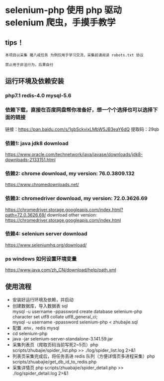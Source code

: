 # selenium-php 使用 php 驱动 selenium 爬虫，手摸手教学

## tips！
`本项目以采集 猪八戒任务 为例仅用于学习交流，采集前请阅读 robots.txt 协议`

`禁止用于非法行为，后果自付`

## 运行环境及依赖安装

### php7.1 redis-4.0 mysql-5.6

### 依赖下载，直接在百度网盘帮你准备好，想一个个选择也可以选择下面的链接
链接：https://pan.baidu.com/s/1gbSckvixLMbW5JB3eaY6dQ
提取码：29qb

### 依赖1: java jdk8 download
https://www.oracle.com/technetwork/java/javase/downloads/jdk8-downloads-2133151.html

### 依赖2: chrome download, my version: 76.0.3809.132
https://www.chromedownloads.net/

### 依赖3: chromedriver download, my version: 72.0.3626.69
https://chromedriver.storage.googleapis.com/index.html?path=72.0.3626.69/
download other version:
https://chromedriver.storage.googleapis.com/index.html

### 依赖4: selenium server download
https://www.seleniumhq.org/download/

### ps windows 如何设置环境变量
https://www.java.com/zh_CN/download/help/path.xml

## 使用流程
- 安装好运行环境及依赖，并启动  
- 创建数据库，导入数据表 sql  
mysql -u username -ppassword create database selenium-php character set utf8 collate utf8_general_ci;  
mysql -u username -ppassword selenium-php < zhubajie.sql  
- 配置 .env，redis mysql  
- cd selenium-php  
- java -jar selenium-server-standalone-3.141.59.jar  
- 采集列表页（爬取页码当前写死2~5页）php scripts/zhubajie/spider_list.php >> ./log/spider_list.log 2>&1  
- 列表页采集完成后，将任务丢进 redis 队列（方便详情页多进程采集）php scripts/zhuabajie/get_db_id_to_redis.php  
- 采集详情页 php scripts/zhuabajie/spider_detail.php >> ./log/spider_detail.log 2>&1  

